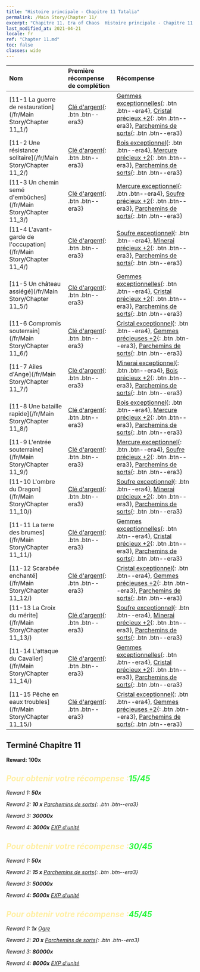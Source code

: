 ```yaml
---
title: "Histoire principale - Chapitre 11 Tatalia"
permalink: /Main Story/Chapter 11/
excerpt: "Chapitre 11. Era of Chaos  Histoire principale - Chapitre 11. Tatalia"
last_modified_at: 2021-04-21
locale: fr
ref: "Chapter 11.md"
toc: false
classes: wide
---
```


  | Nom |  Première récompense de complétion | Récompense |
  |:------------|:------------|:------------| 
  | [11-1 La guerre de restauration](/fr/Main Story/Chapter 11_1/) | [Clé d'argent](/fr/Items/con_693/){: .btn .btn--era3} | [Gemmes exceptionnelles](/fr/Items/mat_37/){: .btn .btn--era4}, [Cristal précieux +2](/fr/Items/mat_31/){: .btn .btn--era3}, [Parchemins de sorts](/fr/Items/con_694/){: .btn .btn--era3} |
  | [11-2 Une résistance solitaire](/fr/Main Story/Chapter 11_2/) | [Clé d'argent](/fr/Items/con_693/){: .btn .btn--era3} | [Bois exceptionnel](/fr/Items/mat_34/){: .btn .btn--era4}, [Mercure précieux +2](/fr/Items/mat_28/){: .btn .btn--era3}, [Parchemins de sorts](/fr/Items/con_694/){: .btn .btn--era3} |
  | [11-3 Un chemin semé d'embûches](/fr/Main Story/Chapter 11_3/) | [Clé d'argent](/fr/Items/con_693/){: .btn .btn--era3} | [Mercure exceptionnel](/fr/Items/mat_35/){: .btn .btn--era4}, [Soufre précieux +2](/fr/Items/mat_29/){: .btn .btn--era3}, [Parchemins de sorts](/fr/Items/con_694/){: .btn .btn--era3} |
  | [11-4 L'avant-garde de l'occupation](/fr/Main Story/Chapter 11_4/) | [Clé d'argent](/fr/Items/con_693/){: .btn .btn--era3} | [Soufre exceptionnel](/fr/Items/mat_36/){: .btn .btn--era4}, [Minerai précieux +2](/fr/Items/mat_26/){: .btn .btn--era3}, [Parchemins de sorts](/fr/Items/con_694/){: .btn .btn--era3} |
  | [11-5 Un château assiégé](/fr/Main Story/Chapter 11_5/) | [Clé d'argent](/fr/Items/con_693/){: .btn .btn--era3} | [Gemmes exceptionnelles](/fr/Items/mat_37/){: .btn .btn--era4}, [Cristal précieux +2](/fr/Items/mat_31/){: .btn .btn--era3}, [Parchemins de sorts](/fr/Items/con_694/){: .btn .btn--era3} |
  | [11-6 Compromis souterrain](/fr/Main Story/Chapter 11_6/) | [Clé d'argent](/fr/Items/con_693/){: .btn .btn--era3} | [Cristal exceptionnel](/fr/Items/mat_38/){: .btn .btn--era4}, [Gemmes précieuses +2](/fr/Items/mat_30/){: .btn .btn--era3}, [Parchemins de sorts](/fr/Items/con_694/){: .btn .btn--era3} |
  | [11-7 Ailes d'Ange](/fr/Main Story/Chapter 11_7/) | [Clé d'argent](/fr/Items/con_693/){: .btn .btn--era3} | [Minerai exceptionnel](/fr/Items/mat_33/){: .btn .btn--era4}, [Bois précieux +2](/fr/Items/mat_27/){: .btn .btn--era3}, [Parchemins de sorts](/fr/Items/con_694/){: .btn .btn--era3} |
  | [11-8 Une bataille rapide](/fr/Main Story/Chapter 11_8/) | [Clé d'argent](/fr/Items/con_693/){: .btn .btn--era3} | [Bois exceptionnel](/fr/Items/mat_34/){: .btn .btn--era4}, [Mercure précieux +2](/fr/Items/mat_28/){: .btn .btn--era3}, [Parchemins de sorts](/fr/Items/con_694/){: .btn .btn--era3} |
  | [11-9 L'entrée souterraine](/fr/Main Story/Chapter 11_9/) | [Clé d'argent](/fr/Items/con_693/){: .btn .btn--era3} | [Mercure exceptionnel](/fr/Items/mat_35/){: .btn .btn--era4}, [Soufre précieux +2](/fr/Items/mat_29/){: .btn .btn--era3}, [Parchemins de sorts](/fr/Items/con_694/){: .btn .btn--era3} |
  | [11-10 L'ombre du Dragon](/fr/Main Story/Chapter 11_10/) | [Clé d'argent](/fr/Items/con_693/){: .btn .btn--era3} | [Soufre exceptionnel](/fr/Items/mat_36/){: .btn .btn--era4}, [Minerai précieux +2](/fr/Items/mat_26/){: .btn .btn--era3}, [Parchemins de sorts](/fr/Items/con_694/){: .btn .btn--era3} |
  | [11-11 La terre des brumes](/fr/Main Story/Chapter 11_11/) | [Clé d'argent](/fr/Items/con_693/){: .btn .btn--era3} | [Gemmes exceptionnelles](/fr/Items/mat_37/){: .btn .btn--era4}, [Cristal précieux +2](/fr/Items/mat_31/){: .btn .btn--era3}, [Parchemins de sorts](/fr/Items/con_694/){: .btn .btn--era3} |
  | [11-12 Scarabée enchanté](/fr/Main Story/Chapter 11_12/) | [Clé d'argent](/fr/Items/con_693/){: .btn .btn--era3} | [Cristal exceptionnel](/fr/Items/mat_38/){: .btn .btn--era4}, [Gemmes précieuses +2](/fr/Items/mat_30/){: .btn .btn--era3}, [Parchemins de sorts](/fr/Items/con_694/){: .btn .btn--era3} |
  | [11-13 La Croix du mérite](/fr/Main Story/Chapter 11_13/) | [Clé d'argent](/fr/Items/con_693/){: .btn .btn--era3} | [Soufre exceptionnel](/fr/Items/mat_36/){: .btn .btn--era4}, [Minerai précieux +2](/fr/Items/mat_26/){: .btn .btn--era3}, [Parchemins de sorts](/fr/Items/con_694/){: .btn .btn--era3} |
  | [11-14 L'attaque du Cavalier](/fr/Main Story/Chapter 11_14/) | [Clé d'argent](/fr/Items/con_693/){: .btn .btn--era3} | [Gemmes exceptionnelles](/fr/Items/mat_37/){: .btn .btn--era4}, [Cristal précieux +2](/fr/Items/mat_31/){: .btn .btn--era3}, [Parchemins de sorts](/fr/Items/con_694/){: .btn .btn--era3} |
  | [11-15 Pêche en eaux troubles](/fr/Main Story/Chapter 11_15/) | [Clé d'argent](/fr/Items/con_693/){: .btn .btn--era3} | [Cristal exceptionnel](/fr/Items/mat_38/){: .btn .btn--era4}, [Gemmes précieuses +2](/fr/Items/mat_30/){: .btn .btn--era3}, [Parchemins de sorts](/fr/Items/con_694/){: .btn .btn--era3} |


## Terminé Chapitre 11

 **Reward:**  **100x** <i class="fas fa-gem"/>



## <span style="color: #ffeea0">Pour obtenir votre récompense :</span><span style="color: #27f73a">15/45</span>

 Reward 1:  **50x** <i class="fas fa-gem"/>

 Reward 2: **10 x** [Parchemins de sorts](/fr/Items/con_694/){: .btn .btn--era3}

 Reward 3:  **30000x** <i class="fas fa-coins"/>

 Reward 4:  **3000x** [EXP d'unité](/fr/Items/con_902/)



## <span style="color: #ffeea0">Pour obtenir votre récompense :</span><span style="color: #27f73a">30/45</span>

 Reward 1:  **50x** <i class="fas fa-gem"/>

 Reward 2: **15 x** [Parchemins de sorts](/fr/Items/con_694/){: .btn .btn--era3}

 Reward 3:  **50000x** <i class="fas fa-coins"/>

 Reward 4:  **5000x** [EXP d'unité](/fr/Items/con_902/)



## <span style="color: #ffeea0">Pour obtenir votre récompense :</span><span style="color: #27f73a">45/45</span>

 Reward 1:  **1x** [Ogre](/fr/units/Ogre/)

 Reward 2: **20 x** [Parchemins de sorts](/fr/Items/con_694/){: .btn .btn--era3}

 Reward 3:  **80000x** <i class="fas fa-coins"/>

 Reward 4:  **8000x** [EXP d'unité](/fr/Items/con_902/)

